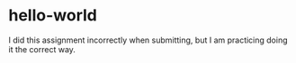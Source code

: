 # hello-world
I did this assignment incorrectly when submitting, but I am practicing doing it the correct way.
